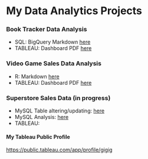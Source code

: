 
# My Data Analytics Projects

### Book Tracker Data Analysis

- SQL: BigQuery Markdown [here](https://github.com/Gigi-gg/MyPortfolio/blob/e3cbfc5b467e63008b0c4446baa2ab9c1ae7db47/BiqQuery_Book%20Tracker.md)  
- TABLEAU: Dashboard PDF [here](https://github.com/Gigi-gg/MyPortfolio/blob/4b967874dbacf4b16594e480cf8a9c14106a7eba/Tableau%20Dashboard_Book%20Tracker.pdf)

### Video Game Sales Data Analysis
- R: Markdown [here](https://github.com/Gigi-gg/MyPortfolio/blob/3a6d79b332b5e2811ff5cd403c52ba898892ea4b/Rmarkdown_VideoGameSales.pdf)
- TABLEAU: Dashboard PDF [here](https://github.com/Gigi-gg/MyPortfolio/blob/3a6d79b332b5e2811ff5cd403c52ba898892ea4b/Tableau%20Dashboard_Video%20Game%20Sales.pdf)

### Superstore Sales Data (in progress)
- MySQL Table altering/updating: [here](https://github.com/Gigi-gg/MyPortfolio/blob/a6bc157bf8b151a532db61941157ab4928bce3db/MySQL%20Superstore%20Alter_table.sql)
- MySQL Analysis: [here](https://github.com/Gigi-gg/MyPortfolio/blob/3b09a4affc5ebaf6bedc811f79c3461437cb9000/MySQL%20Superstore%20Analysis.sql)
- TABLEAU: 

#### My Tableau Public Profile
https://public.tableau.com/app/profile/gigig

